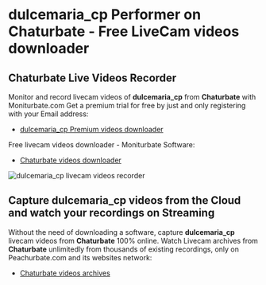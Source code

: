 # dulcemaria_cp Performer on Chaturbate - Free LiveCam videos downloader

## Chaturbate Live Videos Recorder

Monitor and record livecam videos of **dulcemaria_cp** from **Chaturbate** with Moniturbate.com
Get a premium trial for free by just and only registering with your Email address:
* [dulcemaria_cp Premium videos downloader](https://moniturbate.com/request-demo-licence-key.html)

Free livecam videos downloader - Moniturbate Software:
* [Chaturbate videos downloader](https://moniturbate.com/moniturbate-download-software.html)

![dulcemaria_cp livecam videos recorder](https://peachurnet.com/templates/moniturbate-software.png)


## Capture dulcemaria_cp videos from the Cloud and watch your recordings on Streaming

Without the need of downloading a software, capture **dulcemaria_cp** livecam videos from **Chaturbate** 100% online.
Watch Livecam archives from **Chaturbate** unlimitedly from thousands of existing recordings, only on Peachurbate.com and its websites network:
* [Chaturbate videos archives](https://peachurnet.com/)